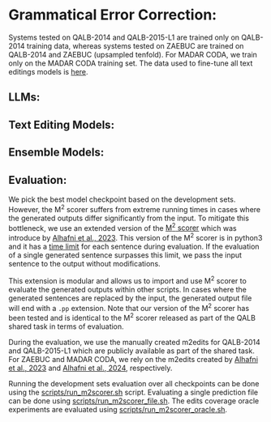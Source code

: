 # Grammatical Error Correction:
Systems tested on QALB-2014 and QALB-2015-L1 are trained only on QALB-2014 training data, whereas systems tested on ZAEBUC are trained on QALB-2014 and ZAEBUC (upsampled tenfold). For MADAR CODA, we train only on the MADAR CODA training set. The data used to fine-tune all text editings models is [here]().


## LLMs:


## Text Editing Models:


## Ensemble Models:


## Evaluation:

We pick the best model checkpoint based on the development sets. However, the M<sup>2</sup> scorer suffers from extreme running times in cases where the generated outputs differ significantly from the input. To mitigate this bottleneck, we use an extended version of the [M<sup>2</sup> scorer](https://github.com/balhafni/text-editing/tree/master/gec/utils/m2scorer) which was introduce by [Alhafni et al., 2023](). This version of the M<sup>2</sup> scorer is in python3 and it has a [time limit](https://github.com/CAMeL-Lab/arabic-gec/blob/master/gec/utils/m2scorer/m2scorer.py#L141) for each sentence during evaluation. If the evaluation of a single generated sentence surpasses this limit, we pass the input sentence to the output without modifications.

This extension is modular and allows us to import and use M<sup>2</sup> scorer to evaluate the generated outputs within other scripts. In cases where the generated sentences are replaced by the input, the generated output file will end with a `.pp` extension. Note that our version of the  M<sup>2</sup> scorer has been tested and is identical to the M<sup>2</sup> scorer released as part of the QALB shared task in terms of evaluation.

During the evaluation, we use the manually created m2edits for QALB-2014 and QALB-2015-L1 which are publicly available as part of the shared task. For ZAEBUC and MADAR CODA, we rely on the m2edits created by [Alhafni et al., 2023]() and [Alhafni et al., 2024](), respectively. 

Running the development sets evaluation over all checkpoints can be done using the [scripts/run_m2scorer.sh](scripts/run_m2scorer.sh) script. Evaluating a single prediction file can be done using [scripts/run_m2scorer_file.sh](scripts/run_m2scorer_file.sh). The edits coverage oracle experiments are evaluated using [scripts/run_m2scorer_oracle.sh](scripts/run_m2scorer_oracle.sh).
